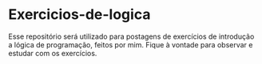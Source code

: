 # Exercicios-de-logica
  Esse repositório será utilizado para postagens de exercícios de introdução a lógica de programação, feitos por mim. Fique à vontade para observar e estudar com os exercícios.
